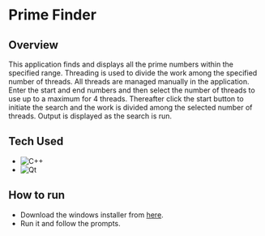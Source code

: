 # Prime Finder
## Overview
This application finds and displays all the prime numbers within the specified range. Threading is used to divide the work among the specified number of threads. All threads are managed manually in the application. Enter the start and end numbers and then select the number of threads to use up to a maximum for 4 threads. Thereafter click the start button to initiate the search and the work is divided among the selected number of threads. Output is displayed as the search is run. 

## Tech Used
- ![C++](https://img.shields.io/badge/c++-%2300599C.svg?style=for-the-badge&logo=c%2B%2B&logoColor=white)
- ![Qt](https://img.shields.io/badge/Qt-%23217346.svg?style=for-the-badge&logo=Qt&logoColor=white)

## How to run
- Download the windows installer from [here](https://github.com/zaks276/prime-finder/releases/tag/v1.0.0). 
- Run it and follow the prompts.


